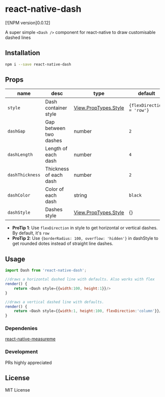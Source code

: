 # react-native-dash
[![NPM version]0.0.12]

A super simple `<Dash />` component for react-native to draw customisable dashed lines

## Installation
```sh
npm i --save react-native-dash
```

## Props
| name | desc | type | default
| --- | --- | --- | --- |
| `style` | Dash container style  | [View.PropTypes.Style](https://facebook.github.io/react-native/docs/view.html#style) | `{flexDirection = 'row'}`
| `dashGap` | Gap between two dashes | number | `2`
| `dashLength` | Length of each dash | number | `4`
| `dashThickness` | Thickness of each dash | number | `2`
| `dashColor` | Color of each dash | string | `black`
| `dashStyle` | Dashes style | [View.PropTypes.Style](https://facebook.github.io/react-native/docs/view.html#style) | {}

 - **ProTip 1**: Use `flexDirection` in style to get horizontal or vertical dashes. By default, it's `row`
 - **ProTip 2**: Use `{borderRadius: 100, overflow: 'hidden'}` in dashStyle to get rounded dotes instead of straight line dashes. 

## Usage
```javascript
import Dash from 'react-native-dash';

//draws a horizontal dashed line with defaults. Also works with flex
render() {
    return <Dash style={{width:100, height:1}}/>
}

//draws a vertical dashed line with defaults.
render() {
    return <Dash style={{width:1, height:100, flexDirection:'column'}}/>
}
```

### Dependenies
 [react-native-measureme](https://github.com/obipawan/react-native-measureme)
### Development

PRs highly appreciated

License
----
MIT License
